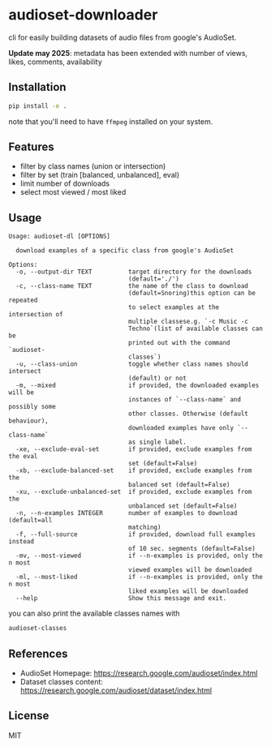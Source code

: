 # audioset-downloader

cli for easily building datasets of audio files from google's AudioSet.

**Update may 2025**: metadata has been extended with number of views, likes, comments, availability

## Installation

```bash
pip install -e .
```

note that you'll need to have `ffmpeg` installed on your system.

## Features

- filter by class names (union or intersection)
- filter by set (train [balanced, unbalanced], eval)
- limit number of downloads
- select most viewed / most liked

## Usage

```
Usage: audioset-dl [OPTIONS]

  download examples of a specific class from google's AudioSet

Options:
  -o, --output-dir TEXT          target directory for the downloads
                                 (default='./')
  -c, --class-name TEXT          the name of the class to download
                                 (default=Snoring)this option can be repeated
                                 to select examples at the intersection of
                                 multiple classese.g. `-c Music -c
                                 Techno`(list of available classes can be
                                 printed out with the command `audioset-
                                 classes`)
  -u, --class-union              toggle whether class names should intersect
                                 (default) or not
  -m, --mixed                    if provided, the downloaded examples will be
                                 instances of `--class-name` and possibly some
                                 other classes. Otherwise (default behaviour),
                                 downloaded examples have only `--class-name`
                                 as single label.
  -xe, --exclude-eval-set        if provided, exclude examples from the eval
                                 set (default=False)
  -xb, --exclude-balanced-set    if provided, exclude examples from the
                                 balanced set (default=False)
  -xu, --exclude-unbalanced-set  if provided, exclude examples from the
                                 unbalanced set (default=False)
  -n, --n-examples INTEGER       number of examples to download (default=all
                                 matching)
  -f, --full-source              if provided, download full examples instead
                                 of 10 sec. segments (default=False)
  -mv, --most-viewed             if --n-examples is provided, only the n most
                                 viewed examples will be downloaded
  -ml, --most-liked              if --n-examples is provided, only the n most
                                 liked examples will be downloaded
  --help                         Show this message and exit.
```

you can also print the available classes names with

```bash
audioset-classes
```

## References

- AudioSet Homepage:
    https://research.google.com/audioset/index.html
- Dataset classes content:
    https://research.google.com/audioset/dataset/index.html
    
## License

MIT


